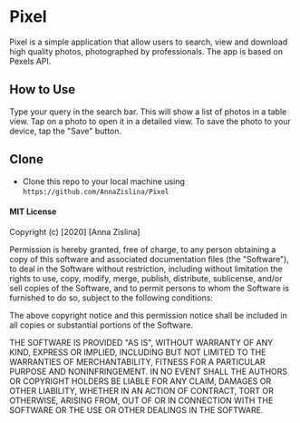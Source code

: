 # Pixel

Pixel is a simple application that allow users to search, view and download high quality photos, photographed by professionals.
The app is based on Pexels API.

## How to Use

Type your query in the search bar. This will show a list of photos in a table view. Tap on a photo to open it in a detailed view. To save the photo to your device, tap the "Save" button.

## Clone

- Clone this repo to your local machine using `https://github.com/AnnaZislina/Pixel`

#### MIT License

Copyright (c) [2020] [Anna Zislina]

Permission is hereby granted, free of charge, to any person obtaining a copy
of this software and associated documentation files (the "Software"), to deal
in the Software without restriction, including without limitation the rights
to use, copy, modify, merge, publish, distribute, sublicense, and/or sell
copies of the Software, and to permit persons to whom the Software is
furnished to do so, subject to the following conditions:

The above copyright notice and this permission notice shall be included in all
copies or substantial portions of the Software.

THE SOFTWARE IS PROVIDED "AS IS", WITHOUT WARRANTY OF ANY KIND, EXPRESS OR
IMPLIED, INCLUDING BUT NOT LIMITED TO THE WARRANTIES OF MERCHANTABILITY,
FITNESS FOR A PARTICULAR PURPOSE AND NONINFRINGEMENT. IN NO EVENT SHALL THE
AUTHORS OR COPYRIGHT HOLDERS BE LIABLE FOR ANY CLAIM, DAMAGES OR OTHER
LIABILITY, WHETHER IN AN ACTION OF CONTRACT, TORT OR OTHERWISE, ARISING FROM,
OUT OF OR IN CONNECTION WITH THE SOFTWARE OR THE USE OR OTHER DEALINGS IN THE
SOFTWARE.